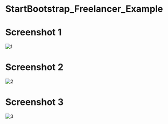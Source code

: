 # StartBootstrap_Freelancer_Example



# Screenshot 1
![1](https://user-images.githubusercontent.com/47156245/86636648-379dfd80-bfdd-11ea-9c7c-a2d6d6b903c4.png)

# Screenshot 2
![2](https://user-images.githubusercontent.com/47156245/86636676-3ff63880-bfdd-11ea-9ba1-d63dfbc957cf.png)

# Screenshot 3
![3](https://user-images.githubusercontent.com/47156245/86636687-42f12900-bfdd-11ea-9e0c-5d93a86db5e4.png)

